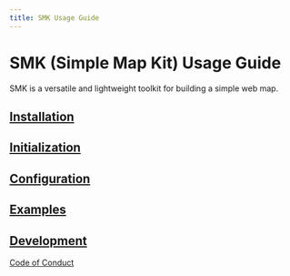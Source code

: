 ```yaml
---
title: SMK Usage Guide
---
```


# SMK (Simple Map Kit) Usage Guide

SMK is a versatile and lightweight toolkit for building a simple web map.

## [Installation](docs/installation)

## [Initialization](docs/initialization)

## [Configuration](docs/configuration)

## [Examples](docs/examples)

## [Development](docs/development)

[Code of Conduct](docs/code-of-conduct)
